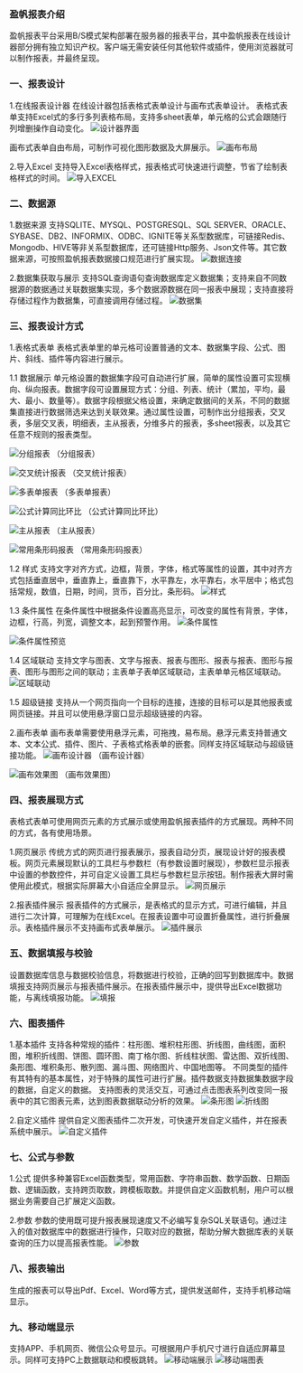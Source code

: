 ### 盈帆报表介绍
盈帆报表平台采用B/S模式架构部署在服务器的报表平台，其中盈帆报表在线设计器部分拥有独立知识产权。客户端无需安装任何其他软件或插件，使用浏览器就可以制作报表，并最终呈现。
### 一、报表设计

1.在线报表设计器
在线设计器包括表格式表单设计与画布式表单设计。
表格式表单支持Excel式的多行多列表格布局，支持多sheet表单，单元格的公式会跟随行列增删操作自动变化。
![设计器界面](http://download.efreport.com/downloads/images/design.png)

画布式表单自由布局，可制作可视化图形数据及大屏展示。
![画布布局](http://download.efreport.com/downloads/images/hb.png)

2.导入Excel
支持导入Excel表格样式，报表格式可快速进行调整，节省了绘制表格样式的时间。
![导入EXCEL](http://download.efreport.com/downloads/images/drexcel.png)

### 二、数据源

1.数据来源
支持SQLITE、MYSQL、POSTGRESQL、SQL SERVER、ORACLE、SYBASE、DB2、INFORMIX、ODBC、IGNITE等关系型数据库，可链接Redis、Mongodb、HIVE等非关系型数据库，还可链接Http服务、Json文件等。其它数据来源，可按照盈帆报表数据接口规范进行扩展实现。
![数据连接](http://download.efreport.com/downloads/images/sjlj.png)

2.数据集获取与展示
支持SQL查询语句查询数据库定义数据集；支持来自不同数据源的数据通过关联数据集实现，多个数据源数据在同一报表中展现；支持直接将存储过程作为数据集，可直接调用存储过程。
![数据集](http://download.efreport.com/downloads/images/sjj.png)

### 三、报表设计方式

1.表格式表单
表格式表单里的单元格可设置普通的文本、数据集字段、公式、图片、斜线、插件等内容进行展示。

1.1 数据展示
单元格设置的数据集字段可自动进行扩展，简单的属性设置可实现横向、纵向报表。数据字段可设置展现方式：分组、列表、统计（累加，平均，最大、最小、数量等）。数据字段根据父格设置，来确定数据间的关系，不同的数据集直接进行数据筛选来达到关联效果。通过属性设置，可制作出分组报表，交叉表，多层交叉表，明细表，主从报表，分维多片的报表，多sheet报表，以及其它任意不规则的报表类型。

![分组报表](http://download.efreport.com/downloads/images/fzbb.png)
（分组报表）

![交叉统计报表](http://download.efreport.com/downloads/images/jctjbb.png)
（交叉统计报表）

![多表单报表](http://download.efreport.com/downloads/images/dbdbb.png)
（多表单报表）

![公式计算同比环比](http://download.efreport.com/downloads/images/tbhb.png)
（公式计算同比环比）

![主从报表](http://download.efreport.com/downloads/images/zcbb.png)
（主从报表）

![常用条形码报表](http://download.efreport.com/downloads/images/ewmbb.png)
（常用条形码报表）

1.2 样式
支持文字对齐方式，边框，背景，字体，格式等属性的设置，其中对齐方式包括垂直居中，垂直靠上，垂直靠下，水平靠左，水平靠右，水平居中；格式包括常规，数值，日期，时间，货币，百分比，条形码。
![样式](http://download.efreport.com/downloads/images/ys.png)

1.3 条件属性
在条件属性中根据条件设置高亮显示，可改变的属性有背景，字体，边框，行高，列宽，调整文本，起到预警作用。
![条件属性](http://download.efreport.com/downloads/images/tjsx.png)

![条件属性预览](http://download.efreport.com/downloads/images/tjsxyl.png)

1.4 区域联动
支持文字与图表、文字与报表、报表与图形、报表与报表、图形与报表、图形与图形之间的联动；主表单子表单区域联动，主表单单元格区域联动。
![区域联动](http://download.efreport.com/downloads/images/qyld.png)

1.5 超级链接
支持从一个网页指向一个目标的连接，连接的目标可以是其他报表或网页链接。并且可以使用悬浮窗口显示超级链接的内容。

2.画布表单
画布表单需要使用悬浮元素，可拖拽，易布局。悬浮元素支持普通文本、文本公式、插件、图片、子表格式格表单的嵌套。同样支持区域联动与超级链接功能。
![画布设计器](http://download.efreport.com/downloads/images/hbbd.png)
（画布设计器）

![画布效果图](http://download.efreport.com/downloads/images/xgt.png)
（画布效果图）

### 四、报表展现方式
表格式表单可使用网页元素的方式展示或使用盈帆报表插件的方式展现。两种不同的方式，各有使用场景。

1.网页展示
传统方式的网页进行报表展示，报表自动分页，展现设计好的报表模板。网页元素展现默认的工具栏与参数栏（有参数设置时展现），参数栏显示报表中设置的参数控件，并可自定义设置工具栏与参数栏显示按钮。制作报表大屏时需使用此模式，根据实际屏幕大小自适应全屏显示。
![网页展示](http://download.efreport.com/downloads/images/wy.png)

2.报表插件展示
报表插件的方式展示，是表格式的显示方式，可进行编辑，并且进行二次计算，可理解为在线Excel。在报表设置中可设置折叠属性，进行折叠展示。表格插件展示不支持画布式表单展示。
![插件展示](http://download.efreport.com/downloads/images/cj.png)

### 五、数据填报与校验
设置数据库信息与数据校验信息，将数据进行校验，正确的回写到数据库中。数据填报支持网页展示与报表插件展示。在报表插件展示中，提供导出Excel数据功能，与离线填报功能。
![填报](http://download.efreport.com/downloads/images/tb.png)

### 六、图表插件

1.基本插件
支持各种常规的插件：柱形图、堆积柱形图、折线图，曲线图，面积图，堆积折线图、饼图、圆环图、南丁格尔图、折线柱状图、雷达图、双折线图、条形图、堆积条形、散列图、漏斗图、网络图片、中国地图等。
不同类型的插件有其特有的基本属性，对于特殊的属性可进行扩展。插件数据支持数据集数据字段的数据，自定义的数据。
支持图表的灵活交互，可通过点击图表系列改变同一报表中的其它图表元素，达到图表数据联动分析的效果。
![条形图](http://download.efreport.com/downloads/images/txt.png)
![折线图](http://download.efreport.com/downloads/images/zxt.png)

2.自定义插件
提供自定义图表插件二次开发，可快速开发自定义插件，并在报表系统中展示。
![自定义插件](http://download.efreport.com/downloads/images/zdy.png)

### 七、公式与参数

1.公式
提供多种兼容Excel函数类型，常用函数、字符串函数、数学函数、日期函数、逻辑函数，支持跨页取数，跨模板取数。并提供自定义函数机制，用户可以根据业务需要自己扩展定义函数。

2.参数
参数的使用既可提升报表展现速度又不必编写复杂SQL关联语句。通过注入的值对数据库中的数据进行操作，只取对应的数据，帮助分解大数据库表的关联查询的压力以提高报表性能。
![参数](http://download.efreport.com/downloads/images/cs.png)

### 八、报表输出

生成的报表可以导出Pdf、Excel、Word等方式，提供发送邮件，支持手机移动端显示。
### 九、移动端显示

支持APP、手机网页、微信公众号显示。可根据用户手机尺寸进行自适应屏幕显示。同样可支持PC上数据联动和模板跳转。
![移动端展示](http://download.efreport.com/downloads/images/yd.png) ![移动端图表](http://download.efreport.com/downloads/images/ydtb.png)

